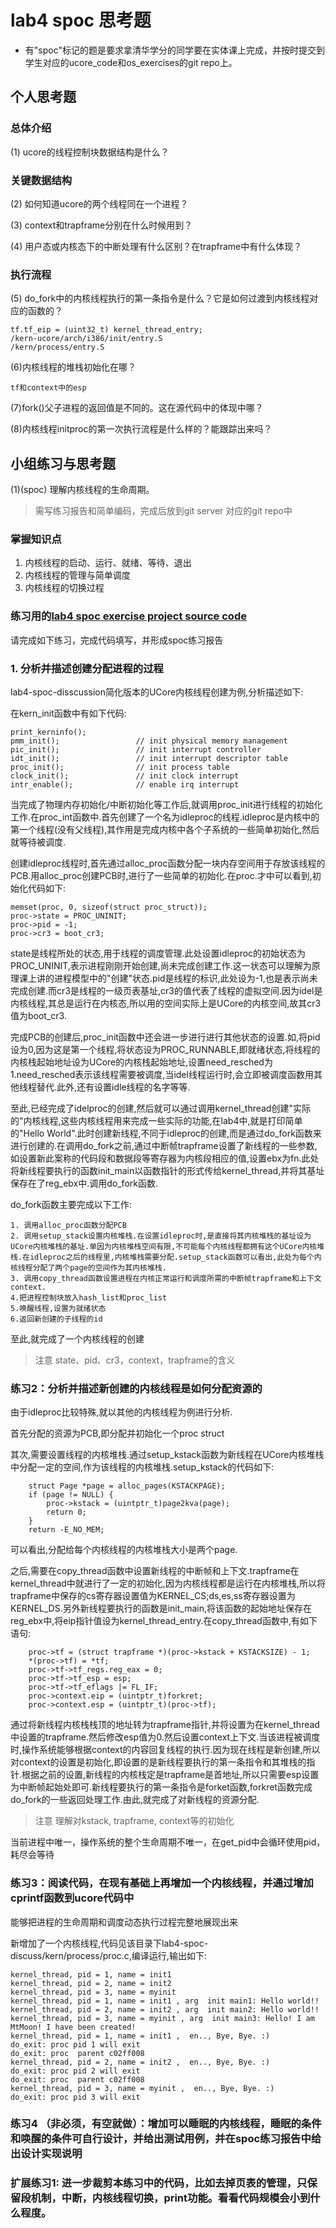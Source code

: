 # lab4 spoc 思考题

- 有"spoc"标记的题是要求拿清华学分的同学要在实体课上完成，并按时提交到学生对应的ucore_code和os_exercises的git repo上。

## 个人思考题

### 总体介绍

(1) ucore的线程控制块数据结构是什么？

### 关键数据结构

(2) 如何知道ucore的两个线程同在一个进程？

(3) context和trapframe分别在什么时候用到？

(4) 用户态或内核态下的中断处理有什么区别？在trapframe中有什么体现？

### 执行流程

(5) do_fork中的内核线程执行的第一条指令是什么？它是如何过渡到内核线程对应的函数的？
```
tf.tf_eip = (uint32_t) kernel_thread_entry;
/kern-ucore/arch/i386/init/entry.S
/kern/process/entry.S
```

(6)内核线程的堆栈初始化在哪？
```
tf和context中的esp
```

(7)fork()父子进程的返回值是不同的。这在源代码中的体现中哪？

(8)内核线程initproc的第一次执行流程是什么样的？能跟踪出来吗？

## 小组练习与思考题

(1)(spoc) 理解内核线程的生命周期。

> 需写练习报告和简单编码，完成后放到git server 对应的git repo中

### 掌握知识点
1. 内核线程的启动、运行、就绪、等待、退出
2. 内核线程的管理与简单调度
3. 内核线程的切换过程

### 练习用的[lab4 spoc exercise project source code](https://github.com/chyyuu/ucore_lab/tree/master/related_info/lab4/lab4-spoc-discuss)


请完成如下练习，完成代码填写，并形成spoc练习报告

### 1. 分析并描述创建分配进程的过程

lab4-spoc-disscussion简化版本的UCore内核线程创建为例,分析描述如下:

在kern_init函数中有如下代码:

    print_kerninfo();
    pmm_init();                 // init physical memory management
    pic_init();                 // init interrupt controller
    idt_init();                 // init interrupt descriptor table
    proc_init();                // init process table
    clock_init();               // init clock interrupt
    intr_enable();              // enable irq interrupt
    
当完成了物理内存初始化/中断初始化等工作后,就调用proc_init进行线程的初始化工作.在proc_int函数中.首先创建了一个名为idleproc的线程.idleproc是内核中的第一个线程(没有父线程),其作用是完成内核中各个子系统的一些简单初始化,然后就等待被调度.

创建idleproc线程时,首先通过alloc_proc函数分配一块内存空间用于存放该线程的PCB.用alloc_proc创建PCB时,进行了一些简单的初始化.在proc.才中可以看到,初始化代码如下:

    memset(proc, 0, sizeof(struct proc_struct));
    proc->state = PROC_UNINIT;
    proc->pid = -1;
    proc->cr3 = boot_cr3;
    
state是线程所处的状态,用于线程的调度管理.此处设置idleproc的初始状态为PROC_UNINIT,表示进程刚刚开始创建,尚未完成创建工作.这一状态可以理解为原理课上讲的进程模型中的"创建"状态.pid是线程的标识,此处设为-1,也是表示尚未完成创建.而cr3是线程的一级页表基址,cr3的值代表了线程的虚拟空间.因为idel是内核线程,其总是运行在内核态,所以用的空间实际上是UCore的内核空间,故其cr3值为boot_cr3.

完成PCB的创建后,proc_init函数中还会进一步进行进行其他状态的设置.如,将pid设为0,因为这是第一个线程,将状态设为PROC_RUNNABLE,即就绪状态,将线程的内核栈起始地址设为UCore的内核栈起始地址,设置need_resched为1.need_resched表示该线程需要被调度,当idel线程运行时,会立即被调度函数用其他线程替代.此外,还有设置idle线程的名字等等.

至此,已经完成了idelproc的创建,然后就可以通过调用kernel_thread创建"实际的"内核线程,这些内核线程用来完成一些实际的功能,在lab4中,就是打印简单的"Hello World".此时创建新线程,不同于idleproc的创建,而是通过do_fork函数来进行创建的.在调用do_fork之前,通过中断帧trapframe设置了新线程的一些参数,如设置新此案称的代码段和数据段等寄存器为内核段相应的值,设置ebx为fn.此处将新线程要执行的函数init_main以函数指针的形式传给kernel_thread,并将其基址保存在了reg_ebx中.调用do_fork函数.

do_fork函数主要完成以下工作:

    1. 调用alloc_proc函数分配PCB
    2. 调用setup_stack设置内核堆栈.在设置idleproc时,是直接将其内核堆栈的基址设为UCore内核堆栈的基址.单因为内核堆栈空间有限,不可能每个内核线程都拥有这个UCore内核堆栈.在idleproc之后的线程里,内核堆栈需要分配.setup_stack函数可以看出,此处为每个内核线程分配了两个page的空间作为其内核堆栈.
    3. 调用copy_thread函数设置进程在内核正常运行和调度所需的中断帧trapframe和上下文context.
    4.把进程控制块放入hash_list和proc_list
    5.唤醒线程,设置为就绪状态
    6.返回新创建的子线程的id
    
至此,就完成了一个内核线程的创建



> 注意 state、pid、cr3，context，trapframe的含义

### 练习2：分析并描述新创建的内核线程是如何分配资源的

由于idleproc比较特殊,就以其他的内核线程为例进行分析.

首先分配的资源为PCB,即分配并初始化一个proc struct

其次,需要设置线程的内核堆栈.通过setup_kstack函数为新线程在UCore内核堆栈中分配一定的空间,作为该线程的内核堆栈.setup_kstack的代码如下:

        struct Page *page = alloc_pages(KSTACKPAGE);
        if (page != NULL) {
            proc->kstack = (uintptr_t)page2kva(page);
            return 0;
        }
        return -E_NO_MEM;
        
可以看出,分配给每个内核线程的内核堆栈大小是两个page.

之后,需要在copy_thread函数中设置新线程的中断帧和上下文.trapframe在kernel_thread中就进行了一定的初始化,因为内核线程都是运行在内核堆栈,所以将trapframe中保存的cs寄存器设置值为KERNEL_CS;ds,es,ss寄存器设置为KERNEL_DS.另外新线程要执行的函数是init_main,将该函数的起始地址保存在reg_ebx中,将eip指针值设为kernel_thread_entry.在copy_thread函数中,有如下语句:

        proc->tf = (struct trapframe *)(proc->kstack + KSTACKSIZE) - 1;
        *(proc->tf) = *tf;
        proc->tf->tf_regs.reg_eax = 0;
        proc->tf->tf_esp = esp;
        proc->tf->tf_eflags |= FL_IF;
        proc->context.eip = (uintptr_t)forkret;
        proc->context.esp = (uintptr_t)(proc->tf);

通过将新线程内核栈栈顶的地址转为trapframe指针,并将设置为在kernel_thread中设置的trapframe.然后修改esp值为0.然后设置context上下文.当该进程被调度时,操作系统能够根据context的内容回复线程的执行.因为现在线程是新创建,所以对context的设置是初始化,即设置的是新线程要执行的第一条指令和其堆栈的指针.根据之前的设置,新线程的内核栈定是trapframe是首地址,所以只需要esp设置为中断帧起始处即可.新线程要执行的第一条指令是forket函数,forkret函数完成do_fork的一些返回处理工作.由此,就完成了对新线程的资源分配.
> 注意 理解对kstack, trapframe, context等的初始化


当前进程中唯一，操作系统的整个生命周期不唯一，在get_pid中会循环使用pid，耗尽会等待

### 练习3：阅读代码，在现有基础上再增加一个内核线程，并通过增加cprintf函数到ucore代码中
能够把进程的生命周期和调度动态执行过程完整地展现出来

新增加了一个内核线程,代码见该目录下lab4-spoc-discuss/kern/process/proc.c,编译运行,输出如下:

    kernel_thread, pid = 1, name = init1
    kernel_thread, pid = 2, name = init2
    kernel_thread, pid = 3, name = myinit
    kernel_thread, pid = 1, name = init1 , arg  init main1: Hello world!! 
    kernel_thread, pid = 2, name = init2 , arg  init main2: Hello world!! 
    kernel_thread, pid = 3, name = myinit , arg  init main3: Hello! I am MtMoon! I have been created! 
    kernel_thread, pid = 1, name = init1 ,  en.., Bye, Bye. :)
    do_exit: proc pid 1 will exit
    do_exit: proc  parent c02ff008
    kernel_thread, pid = 2, name = init2 ,  en.., Bye, Bye. :)
    do_exit: proc pid 2 will exit
    do_exit: proc  parent c02ff008
    kernel_thread, pid = 3, name = myinit ,  en.., Bye, Bye. :) 
    do_exit: proc pid 3 will exit


### 练习4 （非必须，有空就做）：增加可以睡眠的内核线程，睡眠的条件和唤醒的条件可自行设计，并给出测试用例，并在spoc练习报告中给出设计实现说明

### 扩展练习1: 进一步裁剪本练习中的代码，比如去掉页表的管理，只保留段机制，中断，内核线程切换，print功能。看看代码规模会小到什么程度。

